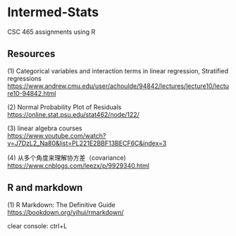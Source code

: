 # Intermed-Stats
CSC 465 assignments using R

## Resources
(1) Categorical variables and interaction terms in linear regression, Stratified regressions</br>
https://www.andrew.cmu.edu/user/achoulde/94842/lectures/lecture10/lecture10-94842.html

(2) Normal Probability Plot of Residuals</br>
https://online.stat.psu.edu/stat462/node/122/

(3) linear algebra courses</br>
https://www.youtube.com/watch?v=J7DzL2_Na80&list=PL221E2BBF13BECF6C&index=3

(4) 从多个角度来理解协方差（covariance)</br>
https://www.cnblogs.com/leezx/p/9929340.html

## R and markdown
(1) R Markdown: The Definitive Guide</br>
https://bookdown.org/yihui/rmarkdown/

clear console: ctrl+L
